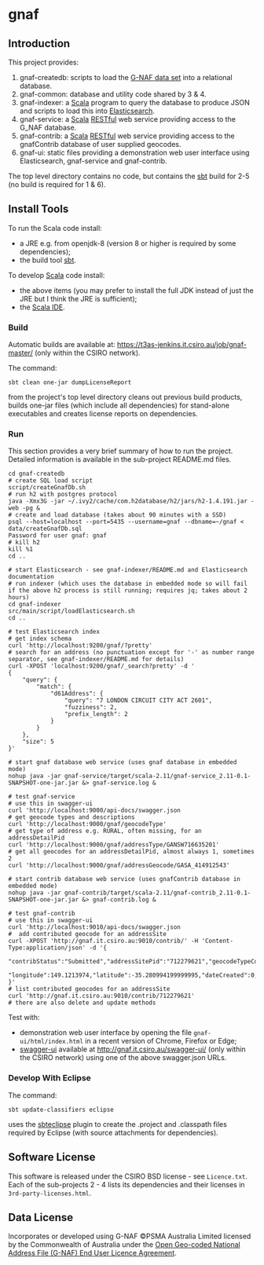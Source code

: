 # gnaf

## Introduction
This project provides:

1. gnaf-createdb: scripts to load the [G-NAF data set](http://www.data.gov.au/dataset/geocoded-national-address-file-g-naf) into a relational database.
2. gnaf-common: database and utility code shared by 3 & 4.
3. gnaf-indexer: a [Scala](http://scala-lang.org/) program to query the database to produce JSON and scripts to load this into [Elasticsearch](https://www.elastic.co/).
4. gnaf-service: a [Scala](http://scala-lang.org/) [RESTful](https://en.wikipedia.org/wiki/Representational_state_transfer) web service providing
access to the G_NAF database.
5. gnaf-contrib: a [Scala](http://scala-lang.org/) [RESTful](https://en.wikipedia.org/wiki/Representational_state_transfer) web service providing
access to the gnafContrib database of user supplied geocodes.
6. gnaf-ui: static files providing a demonstration web user interface using Elasticsearch, gnaf-service and gnaf-contrib.

The top level directory contains no code, but contains the [sbt](http://www.scala-sbt.org/) build for 2-5 (no build is required for 1 & 6).

## Install Tools

To run the Scala code install:
- a JRE e.g. from openjdk-8 (version 8 or higher is required by some dependencies);
- the build tool [sbt](http://www.scala-sbt.org/).

To develop [Scala](http://scala-lang.org/) code install:
- the above items (you may prefer to install the full JDK instead of just the JRE but I think the JRE is sufficient);
- the [Scala IDE](http://scala-ide.org/download/current.html).

### Build

Automatic builds are available at: https://t3as-jenkins.it.csiro.au/job/gnaf-master/ (only within the CSIRO network).

The command:

    sbt clean one-jar dumpLicenseReport

from the project's top level directory cleans out previous build products,
builds one-jar files (which include all dependencies) for stand-alone executables and 
creates license reports on dependencies.

### Run

This section provides a very brief summary of how to run the project. Detailed information is available in the sub-project README.md files.

	cd gnaf-createdb
	# create SQL load script
	script/createGnafDb.sh
	# run h2 with postgres protocol
	java -Xmx3G -jar ~/.ivy2/cache/com.h2database/h2/jars/h2-1.4.191.jar -web -pg &
	# create and load database (takes about 90 minutes with a SSD)
	psql --host=localhost --port=5435 --username=gnaf --dbname=~/gnaf < data/createGnafDb.sql
	Password for user gnaf: gnaf
	# kill h2
	kill %1
	cd ..
	
	# start Elasticsearch - see gnaf-indexer/README.md and Elasticsearch documentation
	# run indexer (which uses the database in embedded mode so will fail if the above h2 process is still running; requires jq; takes about 2 hours)
	cd gnaf-indexer
	src/main/script/loadElasticsearch.sh
	cd ..
	
	# test Elasticsearch index
	# get index schema
	curl 'http://localhost:9200/gnaf/?pretty'
	# search for an address (no punctuation except for '-' as number range separator, see gnaf-indexer/README.md for details)
	curl -XPOST 'localhost:9200/gnaf/_search?pretty' -d '
    {
        "query": {
            "match": {
                "d61Address": {
                    "query": "7 LONDON CIRCUIT CITY ACT 2601",
                    "fuzziness": 2,
                    "prefix_length": 2
                }
            }
        },
        "size": 5
    }'
    
	# start gnaf database web service (uses gnaf database in embedded mode)
	nohup java -jar gnaf-service/target/scala-2.11/gnaf-service_2.11-0.1-SNAPSHOT-one-jar.jar &> gnaf-service.log &
	
	# test gnaf-service
	# use this in swagger-ui
	curl 'http://localhost:9000/api-docs/swagger.json
	# get geocode types and descriptions
	curl 'http://localhost:9000/gnaf/geocodeType'
	# get type of address e.g. RURAL, often missing, for an addressDetailPid
	curl 'http://localhost:9000/gnaf/addressType/GANSW716635201'
	# get all geocodes for an addressDetailPid, almost always 1, sometimes 2
	curl 'http://localhost:9000/gnaf/addressGeocode/GASA_414912543'
	
	# start contrib database web service (uses gnafContrib database in embedded mode)
	nohup java -jar gnaf-contrib/target/scala-2.11/gnaf-contrib_2.11-0.1-SNAPSHOT-one-jar.jar &> gnaf-contrib.log &
	
	# test gnaf-contrib
	# use this in swagger-ui
	curl 'http://localhost:9010/api-docs/swagger.json
	#  add contributed geocode for an addressSite
	curl -XPOST 'http://gnaf.it.csiro.au:9010/contrib/' -H 'Content-Type:application/json' -d '{
	  "contribStatus":"Submitted","addressSitePid":"712279621","geocodeTypeCode":"EM",
	  "longitude":149.1213974,"latitude":-35.280994199999995,"dateCreated":0,"version":0
	}'
	# list contributed geocodes for an addressSite
	curl 'http://gnaf.it.csiro.au:9010/contrib/712279621'
	# there are also delete and update methods
	
Test with:
- demonstration web user interface by opening the file `gnaf-ui/html/index.html` in a recent version of Chrome, Firefox or Edge;
- [swagger-ui](http://swagger.io/swagger-ui/) available at http://gnaf.it.csiro.au/swagger-ui/ (only within the CSIRO network) using one of the above swagger.json URLs.
	

### Develop With Eclipse

The command:

    sbt update-classifiers eclipse

uses the [sbteclipse](https://github.com/typesafehub/sbteclipse/wiki/Using-sbteclipse) plugin to create the .project and .classpath files required by Eclipse (with source attachments for dependencies).

## Software License

This software is released under the CSIRO BSD license - see `Licence.txt`.
Each of the sub-projects 2 - 4 lists its dependencies and their licenses in `3rd-party-licenses.html`.

## Data License

Incorporates or developed using G-NAF ©PSMA Australia Limited licensed by the Commonwealth of Australia under the
[Open Geo-coded National Address File (G-NAF) End User Licence Agreement](http://data.gov.au/dataset/19432f89-dc3a-4ef3-b943-5326ef1dbecc/resource/09f74802-08b1-4214-a6ea-3591b2753d30/download/20160226---EULA---Open-G-NAF.pdf).

